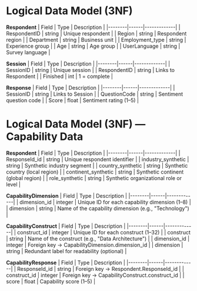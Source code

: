 # Logical Data Model (3NF)

**Respondent**
| Field | Type | Description |
|--------|------|-------------|
| RespondentID | string | Unique respondent |
| Region | string | Respondent region |
| Department | string | Business unit |
| Employment_type | string | Experience group |
| Age | string | Age group |
| UserLanguage | string | Survey language |

**Session**
| Field | Type | Description |
|--------|------|-------------|
| SessionID | string | Unique session |
| RespondentID | string | Links to Respondent |
| Finished | int | 1 = complete |

**Response**
| Field | Type | Description |
|--------|------|-------------|
| SessionID | string | Links to Session |
| QuestionCode | string | Sentiment question code |
| Score | float | Sentiment rating (1–5) |



# Logical Data Model (3NF) — Capability Data

**Respondent**
| Field | Type | Description |
|--------|------|-------------|
| ResponseId_id | string | Unique respondent identifier |
| industry_synthetic | string | Synthetic industry segment |
| country_synthetic | string | Synthetic country (local region) |
| continent_synthetic | string | Synthetic continent (global region) |
| role_synthetic | string | Synthetic organizational role or level |

**CapabilityDimension**
| Field | Type | Description |
|--------|------|-------------|
| dimension_id | integer | Unique ID for each capability dimension (1–8) |
| dimension | string | Name of the capability dimension (e.g., "Technology") |

**CapabilityConstruct**
| Field | Type | Description |
|--------|------|-------------|
| construct_id | integer | Unique ID for each construct (1–32) |
| construct | string | Name of the construct (e.g., "Data Architecture") |
| dimension_id | integer | Foreign key → CapabilityDimension.dimension_id |
| dimension | string | Redundant label for readability (optional) |

**CapabilityResponse**
| Field | Type | Description |
|--------|------|-------------|
| ResponseId_id | string | Foreign key → Respondent.ResponseId_id |
| construct_id | integer | Foreign key → CapabilityConstruct.construct_id |
| score | float | Capability score (1–5) |
